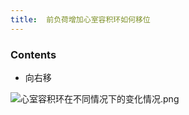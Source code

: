 ```yaml
---
title:  前负荷增加心室容积环如何移位
--- 
```


### Contents
- 向右移

![心室容积环在不同情况下的变化情况.png](/note-images/心室容积环在不同情况下的变化情况.png)

